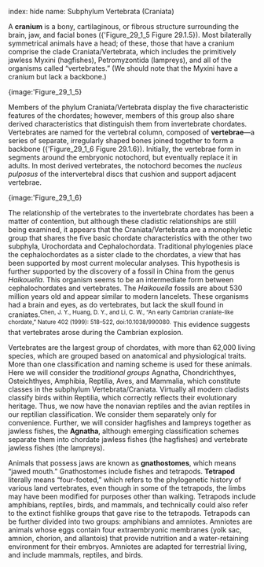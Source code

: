 index: hide
name: Subphylum Vertebrata (Craniata)

A  **cranium** is a bony, cartilaginous, or fibrous structure surrounding the brain, jaw, and facial bones ({'Figure_29_1_5 Figure 29.1.5}). Most bilaterally symmetrical animals have a head; of these, those that have a cranium comprise the clade Craniata/Vertebrata, which includes the primitively jawless Myxini (hagfishes), Petromyzontida (lampreys), and all of the organisms called “vertebrates.” (We should note that the Myxini have a cranium but lack a backbone.)


{image:'Figure_29_1_5}
        

Members of the phylum Craniata/Vertebrata display the five characteristic features of the chordates; however, members of this group also share derived characteristics that distinguish them from invertebrate chordates. Vertebrates are named for the vertebral column, composed of  **vertebrae**—a series of separate, irregularly shaped bones joined together to form a backbone ({'Figure_29_1_6 Figure 29.1.6}). Initially, the vertebrae form in segments around the embryonic notochord, but eventually replace it in adults. In most derived vertebrates, the notochord becomes the  *nucleus pulposus* of the intervertebral discs that cushion and support adjacent vertebrae.


{image:'Figure_29_1_6}
        

The relationship of the vertebrates to the invertebrate chordates has been a matter of contention, but although these cladistic relationships are still being examined, it appears that the Craniata/Vertebrata are a monophyletic group that shares the five basic chordate characteristics with the other two subphyla, Urochordata and Cephalochordata. Traditional phylogenies place the cephalochordates as a sister clade to the chordates, a view that has been supported by most current molecular analyses. This hypothesis is further supported by the discovery of a fossil in China from the genus  *Haikouella*. This organism seems to be an intermediate form between cephalochordates and vertebrates. The  *Haikouella* fossils are about 530 million years old and appear similar to modern lancelets. These organisms had a brain and eyes, as do vertebrates, but lack the skull found in craniates.<sup>Chen, J. Y., Huang, D. Y., and Li, C. W., “An early Cambrian craniate-like chordate,” Nature 402 (1999): 518–522, doi:10.1038/990080.</sup> This evidence suggests that vertebrates arose during the Cambrian explosion.

Vertebrates are the largest group of chordates, with more than 62,000 living species, which are grouped based on anatomical and physiological traits. More than one classification and naming scheme is used for these animals. Here we will consider the  *traditional groups* Agnatha, Chondrichthyes, Osteichthyes, Amphibia, Reptilia, Aves, and Mammalia, which constitute classes in the subphylum Vertebrata/Craniata. Virtually all modern cladists classify birds within Reptilia, which correctly reflects their evolutionary heritage. Thus, we now have the nonavian reptiles and the avian reptiles in our reptilian classification. We consider them separately only for convenience. Further, we will consider hagfishes and lampreys together as jawless fishes, the  **Agnatha**, although emerging classification schemes separate them into chordate jawless fishes (the hagfishes) and vertebrate jawless fishes (the lampreys).

Animals that possess jaws are known as  **gnathostomes**, which means “jawed mouth.” Gnathostomes include fishes and tetrapods.  **Tetrapod** literally means “four-footed,” which refers to the phylogenetic history of various land vertebrates, even though in some of the tetrapods, the limbs may have been modified for purposes other than walking. Tetrapods include amphibians, reptiles, birds, and mammals, and technically could also refer to the extinct fishlike groups that gave rise to the tetrapods. Tetrapods can be further divided into two groups: amphibians and amniotes. Amniotes are animals whose eggs contain four extraembryonic membranes (yolk sac, amnion, chorion, and allantois) that provide nutrition and a water-retaining environment for their embryos. Amniotes are adapted for terrestrial living, and include mammals, reptiles, and birds.
